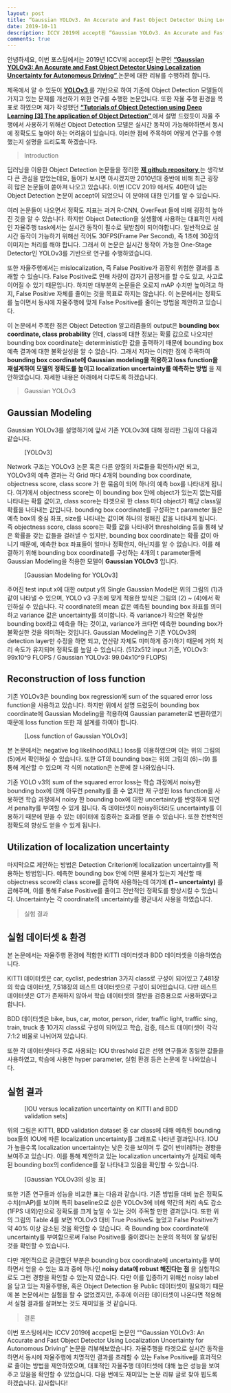 ```yaml
---
layout: post
title: “Gaussian YOLOv3. An Accurate and Fast Object Detector Using Localization Uncertainty for Autonomous Driving Review”
date: 2019-10-11
description: ICCV 2019에 accept된 “Gaussian YOLOv3. An Accurate and Fast Object Detector Using Localization Uncertainty for Autonomous Driving” 논문에 대한 리뷰를 수행하였습니다.
comments: true
---
```


안녕하세요, 이번 포스팅에서는 2019년 ICCV에 accept된 논문인 
 <a href="https://arxiv.org/pdf/1904.04620.pdf" target="_blank"><b> “Gaussian YOLOv3: An Accurate and Fast Object Detector Using Localization Uncertainty for Autonomous Driving” </b></a> 
논문에 대한 리뷰를 수행하려 합니다. 

제목에서 알 수 있듯이 
<a href="https://pjreddie.com/media/files/papers/YOLOv3.pdf" target="_blank"><b> YOLOv3 </b></a>
를 기반으로 하여 기존에 Object Detection 모델들이 가지고 있는 문제를 개선하기 위한 연구를 수행한 논문입니다. 또한 자율 주행 환경을 목표로 하였으며 제가 작성했던 
<a href="https://hoya012.github.io/blog/Tutorials-of-Object-Detection-Using-Deep-Learning-the-application-of-object-detection/" target="_blank"><b> “Tutorials of Object Detection using Deep Learning [3] The application of Object Detection” </b></a> 
에서 설명 드렸듯이 자율 주행에서 사용하기 위해선 Object Detection 모델은 실시간 동작이 가능해야하면서 동시에 정확도도 높아야 하는 어려움이 있습니다. 이러한 점에 주목하여 어떻게 연구를 수행했는지 설명을 드리도록 하겠습니다.

<blockquote> Introduction </blockquote>
딥러닝을 이용한 Object Detection 논문들을 정리한 
<a href="https://github.com/hoya012/deep_learning_object_detection" target="_blank"><b> 제 github repository </b></a> 
는 생각보다 큰 관심을 받았는데요, 들어가 보시면 아시겠지만 2010년대 중반에 비해 최근 굉장히 많은 논문들이 쏟아져 나오고 있습니다. 이번 ICCV 2019 에서도 40편이 넘는 Object Detection 논문이 accept이 되었으니 이 분야에 대한 인기를 알 수 있습니다. 


여러 논문들이 나오면서 정확도 지표는 과거 R-CNN, OverFeat 들에 비해 굉장히 높아진 것을 알 수 있습니다. 하지만 Object Detection을 실생활에 사용하는 대표적인 사례인 자율주행 task에서는 실시간 동작이 필수로 뒷받침이 되어야합니다. 일반적으로 실시간 동작이 가능하기 위해선 적어도 30FPS(Frame Per Second), 즉 1초에 30장의 이미지는 처리를 해야 합니다. 그래서 이 논문은 실시간 동작이 가능한 One-Stage Detector인 YOLOv3를 기반으로 연구를 수행하였습니다. 


또한 자율주행에서는 mislocalization, 즉 False Positive가 굉장히 위험한 결과를 초래할 수 있습니다. False Positive로 인해 차량이 갑자기 급정거를 할 수도 있고, 사고로 이어질 수 있기 때문입니다. 하지만 대부분의 논문들은 오로지 mAP 수치만 높이려고 하지, False Positive 자체를 줄이는 것을 목표로 하지는 않습니다. 이 논문에서는 정확도를 높이면서 동시에 자율주행에 맞게 False Positive를 줄이는 방법을 제안하고 있습니다.


이 논문에서 주목한 점은 Object Detection 알고리즘들의 output은 **bounding box coordinate, class probability** 인데, class에 대한 정보는 확률 값으로 나오지만 bounding box coordinate는 deterministic한 값을 출력하기 때문에 bounding box 예측 결과에 대한 불확실성을 알 수 없습니다. 그래서 저자는 이러한 점에 주목하여 **bounding box coordinate에 Gaussian modeling을 적용하고 loss function을 재설계하여 모델의 정확도를 높이고 localization uncertainty를 예측하는 방법** 을 제안하였습니다. 자세한 내용은 아래에서 다루도록 하겠습니다. 

<blockquote> Gaussian YOLOv3 </blockquote>

## Gaussian Modeling
Gaussian YOLOv3를 설명하기에 앞서 기존 YOLOv3에 대해 정리한 그림이 다음과 같습니다. 
<figure>
	<img src="{{ '/assets/img/object_detection_ninth/1.PNG' | prepend: site.baseurl }}" alt=""> 
	<figcaption> [YOLOv3] </figcaption>
</figure> 

Network 구조는 YOLOv3 논문 혹은 다른 양질의 자료들을 확인하시면 되고, YOLOv3의 예측 결과는 각 Grid 마다 4개의 bounding box coordinate, objectness score, class score 가 한 묶음이 되어 하나의 예측 box를 나타내게 됩니다. 여기에서 objectness score는 이 bounding box 안에 object가 있는지 없는지를 나타내는 확률 값이고, class score는 타겟으로 한 class 마다 object가 해당 class일 확률을 나타내는 값입니다. bounding box coordinate를 구성하는 t parameter 들은 예측 box의 중심 좌표, size를 나타내는 값이며 하나의 정해진 값을 나타내게 됩니다. 즉 objectness score, class score는 확률 값을 나타내어 thresholding 등을 통해 낮은 확률을 갖는 값들을 걸러낼 수 있지만, bounding box coordinate는 확률 값이 아니기 때문에, 예측한 box 좌표들이 얼마나 정확한지, 아닌지를 알 수 없습니다. 이를 해결하기 위해 bounding box coordinate를 구성하는 4개의 t parameter들에 Gaussian Modeling을 적용한 모델이 **Gaussian YOLOv3** 입니다. 

<figure>
	<img src="{{ '/assets/img/object_detection_ninth/2.PNG' | prepend: site.baseurl }}" alt=""> 
	<figcaption> [Gaussian Modeling for YOLOv3] </figcaption>
</figure> 

주어진 test input x에 대한 output y의 Single Gaussian Model은 위의 그림의 (1)과 같이 나타낼 수 있으며, YOLO v3 구조에 맞게 적용한 방식은 그림의 (2) ~ (4)에서 확인하실 수 있습니다. 각 coordinate의 mean 값은 예측된 bounding box 좌표를 의미하고 variance 값은 uncertainty를 의미합니다. 즉 variance가 작으면 확실한 bounding box라고 예측을 하는 것이고, variance가 크다면 예측한 bounding box가 불확실한 것을 의미하는 것입니다. Gaussian Modeling은 기존 YOLOv3의 detection layer만 수정을 하면 되고, 연산량 자체도 미미하게 증가하기 때문에 거의 처리 속도가 유지되며 정확도를 높일 수 있습니다. 
(512x512 input 기준, YOLOv3: 99x10^9 FLOPS / Gaussian YOLOv3: 99.04x10^9 FLOPS)



## Reconstruction of loss function
기존 YOLOv3은 bounding box regression에 sum of the squared error loss function을 사용하고 있습니다. 하지만 위에서 설명 드렸듯이 bounding box coordinate에 Gaussian Modeling을 적용하여 Gaussian parameter로 변환하였기 때문에 loss function 또한 재 설계를 하여야 합니다. 

<figure>
	<img src="{{ '/assets/img/object_detection_ninth/3.PNG' | prepend: site.baseurl }}" alt=""> 
	<figcaption> [Loss function of Gaussian YOLOv3] </figcaption>
</figure> 

본 논문에서는 negative log likelihood(NLL) loss를 이용하였으며 이는 위의 그림의 (5)에서 확인하실 수 있습니다. 또한 GT의 bounding box는 위의 그림의 (6)~(9) 를 통해 계산할 수 있으며 각 식의 notation은 논문에 잘 나와있습니다. 

기존 YOLO v3의 sum of the squared error loss는 학습 과정에서 noisy한 bounding box에 대해 아무런 penalty를 줄 수 없지만 재 구성한 loss function을 사용하면 학습 과정에서 noisy 한 bounding box에 대한 uncertainty를 반영하게 되면서 penalty를 부여할 수 있게 됩니다. 즉 데이터셋이 noisy하더라도 uncertainty를 이용하기 때문에 믿을 수 있는 데이터에 집중하는 효과를 얻을 수 있습니다. 또한 전반적인 정확도의 향상도 얻을 수 있게 됩니다. 

## Utilization of localization uncertainty
마지막으로 제안하는 방법은 Detection Criterion에 localization uncertainty를 적용하는 방법입니다. 예측한 bounding box 안에 어떤 물체가 있는지 계산할 때 objectness score와 class score를 곱하여 사용하는데 여기에 **(1 – uncertainty)** 를 곱해주며, 이를 통해 False Positive를 줄이고 전반적인 정확도를 향상시킬 수 있습니다. Uncertainty는 각 coordinate의 uncertainty를 평균내서 사용을 하였습니다. 
 
<blockquote> 실험 결과 </blockquote>

## 실험 데이터셋 & 환경
본 논문에서는 자율주행 환경에 적합한 KITTI 데이터셋과 BDD 데이터셋을 이용하였습니다.

 KITTI 데이터셋은 car, cyclist, pedestrian 3가지 class로 구성이 되어있고 7,481장의 학습 데이터셋, 7,518장의 테스트 데이터셋으로 구성이 되어있습니다. 다만 테스트 데이터셋은 GT가 존재하지 않아서 학습 데이터셋의 절반을 검증용으로 사용하였다고 합니다.  

BDD 데이터셋은 bike, bus, car, motor, person, rider, traffic light, traffic sing, train, truck 총 10가지 class로 구성이 되어있고 학습, 검증, 테스트 데이터셋이 각각 7:1:2 비율로 나뉘어져 있습니다. 

또한 각 데이터셋마다 주로 사용되는 IOU threshold 값은 선행 연구들과 동일한 값들을 사용하였고, 학습에 사용한 hyper parameter, 실험 환경 등은 논문에 잘 나와있습니다.

## 실험 결과
<figure>
	<img src="{{ '/assets/img/object_detection_ninth/4.PNG' | prepend: site.baseurl }}" alt=""> 
	<figcaption> [IOU versus localization uncertainty on KITTI and BDD validation sets] </figcaption>
</figure> 

위의 그림은 KITTI, BDD validation dataset 중 car class에 대해 예측된 bounding box들의 IOU에 따른 localization uncertainty를 그래프로 나타낸 결과입니다. IOU가 높을수록 localization uncertainty는 낮은 것을 보이며 두 값이 반비례하는 경향을 보여주고 있습니다. 이를 통해 제안하고 있는 localization uncertainty가 실제로 예측된 bounding box의 confidence를 잘 나타내고 있음을 확인할 수 있습니다.

<figure>
	<img src="{{ '/assets/img/object_detection_ninth/5.PNG' | prepend: site.baseurl }}" alt=""> 
	<figcaption> [Gaussian YOLOv3의 성능 표] </figcaption>
</figure> 

또한 기존 연구들과 성능을 비교한 표는 다음과 같습니다. 기존 방법들 대비 높은 정확도 수치(mAP)를 보이며 특히 baseline으로 삼은 YOLOv3에 비해 약간의 처리 속도 감소(1FPS 내외)만으로 정확도를 크게 높일 수 있는 것이 주목할 만한 결과입니다. 또한 위의 그림의 Table 4를 보면 YOLOv3 대비 True Positive도 늘었고 False Positive가 약 40% 이상 감소된 것을 확인할 수 있습니다. 즉 Bounding box coordinate에 uncertainty를 부여함으로써 False Positive를 줄이겠다는 논문의 목적이 잘 달성된 것을 확인할 수 있습니다. 

다만 개인적으로 궁금했던 부분은 bounding box coordinate에 uncertainty를 부여하면서 얻을 수 있는 효과 중에 하나인 **noisy data에 robust 해진다는 점** 을 실험적으로도 그런 경향을 확인할 수 있는지 였습니다. 다만 이를 입증하기 위해선 noisy label을 담고 있는 자율주행용, 혹은 Object Detection 용 Public 데이터셋이 필요하기 때문에 본 논문에서는 실험을 할 수 없었겠지만, 추후에 이러한 데이터셋이 나온다면 적용해서 실험 결과를 살펴보는 것도 재미있을 것 같습니다.

<blockquote> 결론 </blockquote>
이번 포스팅에서는 ICCV 2019에 accpet된 논문인 ““Gaussian YOLOv3: An Accurate and Fast Object Detector Using Localization Uncertainty for Autonomous Driving” 논문을 리뷰해보았습니다. 자율주행을 타겟으로 실시간 동작을 하면서 동시에 자율주행에 치명적인 결과를 초래할 수 있는 False Positive를 효과적으로 줄이는 방법을 제안하였으며, 대표적인 자율주행 데이터셋에 대해 높은 성능을 보여주고 있음을 확인할 수 있었습니다. 
다음 번에도 재미있는 논문 리뷰 글로 찾아 뵙도록 하겠습니다. 감사합니다!


